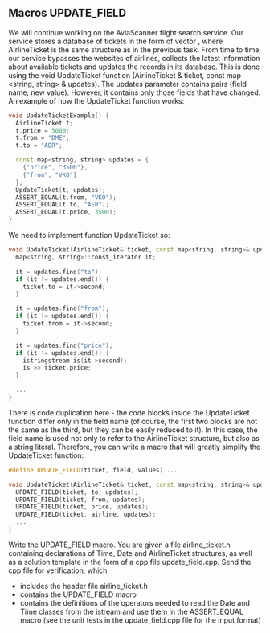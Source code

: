 ## Macros UPDATE_FIELD

We will continue working on the AviaScanner flight search service. Our service stores a database of tickets in the form of vector <AirlineTicket>, where AirlineTicket is the same structure as in the previous task. From time to time, our service bypasses the websites of airlines, collects the latest information about available tickets and updates the records in its database. This is done using the void UpdateTicket function (AirlineTicket & ticket, const map <string, string> & updates). The updates parameter contains pairs (field name; new value). However, it contains only those fields that have changed. An example of how the UpdateTicket function works:
```cpp
void UpdateTicketExample() {
  AirlineTicket t;
  t.price = 5000;
  t.from = "DME";
  t.to = "AER";

  const map<string, string> updates = {
    {"price", "3500"},
    {"from", "VKO"}
  };
  UpdateTicket(t, updates);
  ASSERT_EQUAL(t.from, "VKO");
  ASSERT_EQUAL(t.to, "AER");
  ASSERT_EQUAL(t.price, 3500);
}
```
We need to implement function UpdateTicket so:
```cpp
void UpdateTicket(AirlineTicket& ticket, const map<string, string>& updates) {
  map<string, string>::const_iterator it;

  it = updates.find("to");
  if (it != updates.end()) {
    ticket.to = it->second;
  }

  it = updates.find("from");
  if (it != updates.end()) {
    ticket.from = it->second;
  }

  it = updates.find("price");
  if (it != updates.end()) {
    istringstream is(it->second);
    is >> ticket.price;
  }

  ...
}
```
There is code duplication here - the code blocks inside the UpdateTicket function differ only in the field name (of course, the first two blocks are not the same as the third, but they can be easily reduced to it). In this case, the field name is used not only to refer to the AirlineTicket structure, but also as a string literal. Therefore, you can write a macro that will greatly simplify the UpdateTicket function:
```cpp
#define UPDATE_FIELD(ticket, field, values) ...

void UpdateTicket(AirlineTicket& ticket, const map<string, string>& updates) {
  UPDATE_FIELD(ticket, to, updates);
  UPDATE_FIELD(ticket, from, updates);
  UPDATE_FIELD(ticket, price, updates);
  UPDATE_FIELD(ticket, airline, updates);
  ...
}
```
Write the UPDATE_FIELD macro. You are given a file airline_ticket.h containing declarations of Time, Date and AirlineTicket structures, as well as a solution template in the form of a cpp file update_field.cpp. Send the cpp file for verification, which

- includes the header file airline_ticket.h
- contains the UPDATE_FIELD macro
- contains the definitions of the operators needed to read the Date and Time classes from the istream and use them in the ASSERT_EQUAL macro (see the unit tests in the update_field.cpp file for the input format)
